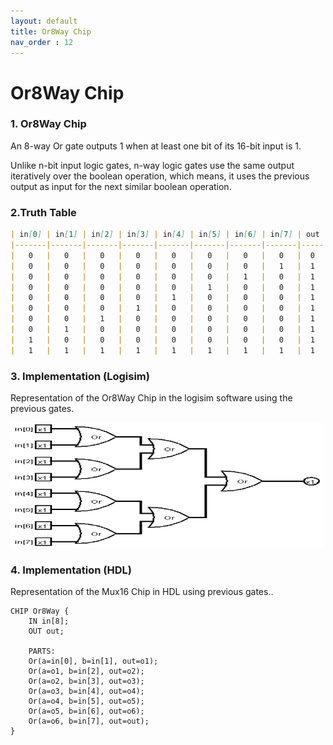 ```yaml
---
layout: default
title: Or8Way Chip
nav_order : 12
---
```


# Or8Way Chip 

### 1. Or8Way Chip
An 8-way Or gate outputs 1 when at least one bit of its 16-bit input is 1.

Unlike n-bit input logic gates, n-way logic gates use the same output iteratively over the boolean operation, which means, it uses the previous output as input for the next similar boolean operation.

### 2.Truth Table

```markdown
| in[0] | in[1] | in[2] | in[3] | in[4] | in[5] | in[6] | in[7] | out |
|-------|-------|-------|-------|-------|-------|-------|-------|-----|
|   0   |   0   |   0   |   0   |   0   |   0   |   0   |   0   |  0  |
|   0   |   0   |   0   |   0   |   0   |   0   |   0   |   1   |  1  |
|   0   |   0   |   0   |   0   |   0   |   0   |   1   |   0   |  1  |
|   0   |   0   |   0   |   0   |   0   |   1   |   0   |   0   |  1  |
|   0   |   0   |   0   |   0   |   1   |   0   |   0   |   0   |  1  |
|   0   |   0   |   0   |   1   |   0   |   0   |   0   |   0   |  1  |
|   0   |   0   |   1   |   0   |   0   |   0   |   0   |   0   |  1  |
|   0   |   1   |   0   |   0   |   0   |   0   |   0   |   0   |  1  |
|   1   |   0   |   0   |   0   |   0   |   0   |   0   |   0   |  1  |
|   1   |   1   |   1   |   1   |   1   |   1   |   1   |   1   |  1  |
```

### 3. Implementation (Logisim)
Representation of the Or8Way Chip in the logisim software using the previous gates.

<img src="\logisim\or8way.png" width="500" height="200px"/> 


### 4. Implementation (HDL)
Representation of the Mux16 Chip in HDL using previous gates..


```hdl
CHIP Or8Way {
    IN in[8];
    OUT out;

    PARTS:
    Or(a=in[0], b=in[1], out=o1);
    Or(a=o1, b=in[2], out=o2);
    Or(a=o2, b=in[3], out=o3);
    Or(a=o3, b=in[4], out=o4);
    Or(a=o4, b=in[5], out=o5);
    Or(a=o5, b=in[6], out=o6);
    Or(a=o6, b=in[7], out=out);
}
 ```